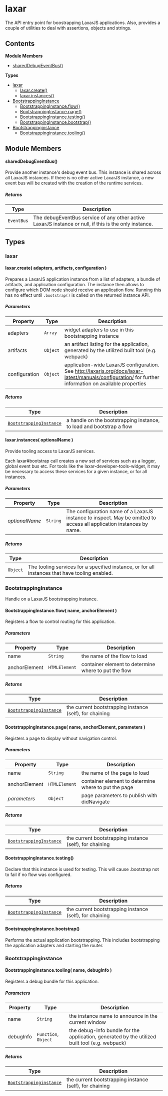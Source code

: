 
# <a id="laxar"></a>laxar

The API entry point for boostrapping LaxarJS applications.
Also, provides a couple of utilities to deal with assertions, objects and strings.

## Contents

**Module Members**

- [sharedDebugEventBus()](#sharedDebugEventBus)

**Types**

- [laxar](#laxar)
  - [laxar.create()](#laxar.create)
  - [laxar.instances()](#laxar.instances)
- [BootstrappingInstance](#BootstrappingInstance)
  - [BootstrappingInstance.flow()](#BootstrappingInstance.flow)
  - [BootstrappingInstance.page()](#BootstrappingInstance.page)
  - [BootstrappingInstance.testing()](#BootstrappingInstance.testing)
  - [BootstrappingInstance.bootstrap()](#BootstrappingInstance.bootstrap)
- [Bootstrappinginstance](#Bootstrappinginstance)
  - [Bootstrappinginstance.tooling()](#Bootstrappinginstance.tooling)

## Module Members

#### <a id="sharedDebugEventBus"></a>sharedDebugEventBus()

Provide another instance's debug event bus. This instance is shared across all LaxarJS instances.
If there is no other active LaxarJS instance, a new event bus will be created with the creation of
the runtime services.

##### Returns

| Type | Description |
| ---- | ----------- |
| `EventBus` |  The debugEventBus service of any other active LaxarJS instance or null, if this is the only instance. |

## Types

### <a id="laxar"></a>laxar

#### <a id="laxar.create"></a>laxar.create( adapters, artifacts, configuration )

Prepares a LaxarJS application instance from a list of adapters, a bundle of artifacts, and application
configuration. The instance then allows to configure which DOM node should receive an application flow.
Running this has no effect until `.bootstrap()` is called on the returned instance API.

##### Parameters

| Property | Type | Description |
| -------- | ---- | ----------- |
| adapters | `Array` |  widget adapters to use in this bootstrapping instance |
| artifacts | `Object` |  an artifact listing for the application, generated by the utilized built tool (e.g. webpack) |
| configuration | `Object` |  application-wide LaxarJS configuration. See http://laxarjs.org/docs/laxar-latest/manuals/configuration/ for further information on available properties |

##### Returns

| Type | Description |
| ---- | ----------- |
| [`BootstrappingInstance`](#BootstrappingInstance) |  a handle on the bootstrapping instance, to load and bootstrap a flow |

#### <a id="laxar.instances"></a>laxar.instances( optionalName )

Provide tooling access to LaxarJS services.

Each laxar#bootstrap call creates a new set of services such as a logger, global event bus etc. For tools
like the laxar-developer-tools-widget, it may be necessary to access these services for a given instance,
or for all instances.

##### Parameters

| Property | Type | Description |
| -------- | ---- | ----------- |
| _optionalName_ | `String` |  The configuration name of a LaxarJS instance to inspect. May be omitted to access all application instances by name. |

##### Returns

| Type | Description |
| ---- | ----------- |
| `Object` |  The tooling services for a specified instance, or for all instances that have tooling enabled. |

### <a id="BootstrappingInstance"></a>BootstrappingInstance

Handle on a LaxarJS bootstrapping instance.

#### <a id="BootstrappingInstance.flow"></a>BootstrappingInstance.flow( name, anchorElement )

Registers a flow to control routing for this application.

##### Parameters

| Property | Type | Description |
| -------- | ---- | ----------- |
| name | `String` |  the name of the flow to load |
| anchorElement | `HTMLElement` |  container element to determine where to put the flow |

##### Returns

| Type | Description |
| ---- | ----------- |
| [`BootstrappingInstance`](#BootstrappingInstance) |  the current bootstrapping instance (self), for chaining |

#### <a id="BootstrappingInstance.page"></a>BootstrappingInstance.page( name, anchorElement, parameters )

Registers a page to display without navigation control.

##### Parameters

| Property | Type | Description |
| -------- | ---- | ----------- |
| name | `String` |  the name of the page to load |
| anchorElement | `HTMLElement` |  container element to determine where to put the page |
| _parameters_ | `Object` |  page parameters to publish with didNavigate |

##### Returns

| Type | Description |
| ---- | ----------- |
| [`BootstrappingInstance`](#BootstrappingInstance) |  the current bootstrapping instance (self), for chaining |

#### <a id="BootstrappingInstance.testing"></a>BootstrappingInstance.testing()

Declare that this instance is used for testing.
This will cause .bootstrap not to fail if no flow was configured.

##### Returns

| Type | Description |
| ---- | ----------- |
| [`BootstrappingInstance`](#BootstrappingInstance) |  the current bootstrapping instance (self), for chaining |

#### <a id="BootstrappingInstance.bootstrap"></a>BootstrappingInstance.bootstrap()

Performs the actual application bootstrapping.
This includes bootstrapping the application adapters and starting the router.

### <a id="Bootstrappinginstance"></a>Bootstrappinginstance

#### <a id="Bootstrappinginstance.tooling"></a>Bootstrappinginstance.tooling( name, debugInfo )

Registers a debug bundle for this application.

##### Parameters

| Property | Type | Description |
| -------- | ---- | ----------- |
| name | `String` |  the instance name to announce in the current window |
| debugInfo | `Function`, `Object` |  the debug-info bundle for the application, generated by the utilized built tool (e.g. webpack) |

##### Returns

| Type | Description |
| ---- | ----------- |
| [`Bootstrappinginstance`](#Bootstrappinginstance) |  the current bootstrapping instance (self), for chaining |

